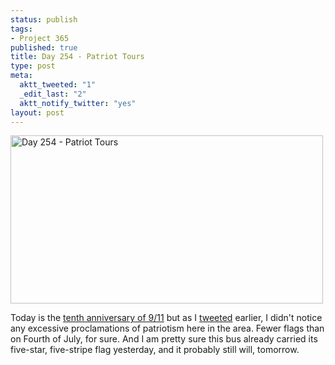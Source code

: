 ```yaml
--- 
status: publish
tags: 
- Project 365
published: true
title: Day 254 - Patriot Tours
type: post
meta: 
  aktt_tweeted: "1"
  _edit_last: "2"
  aktt_notify_twitter: "yes"
layout: post
---
```

<a href="http://www.flickr.com/photos/freeed/6137370551/" title="Day 254 - Patriot Tours by Fred​, on Flickr"><img src="http://farm7.static.flickr.com/6062/6137370551_c2fe73b789.jpg" width="500" height="269" alt="Day 254 - Patriot Tours"/></a>

Today is the <a href="http://en.wikipedia.org/wiki/September_11_attacks">tenth anniversary of 9/11</a> but as I <a href="https://twitter.com/#!/fwenzel/status/112948149391327232">tweeted</a> earlier, I didn't notice any excessive proclamations of patriotism here in the area. Fewer flags than on Fourth of July, for sure. And I am pretty sure this bus already carried its five-star, five-stripe flag yesterday, and it probably still will, tomorrow.
